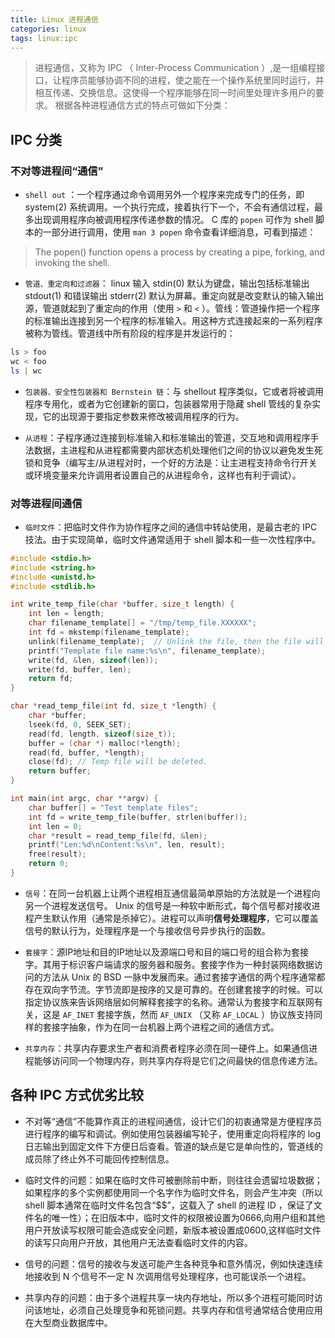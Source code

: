 ```yaml
---
title: Linux 进程通信
categories: linux
tags: linux:ipc
---
```


> 进程通信，又称为 IPC （ Inter-Process Communication ）,是一组编程接口，让程序员能够协调不同的进程，使之能在一个操作系统里同时运行，并相互传递、交换信息。这使得一个程序能够在同一时间里处理许多用户的要求。
根据各种进程通信方式的特点可做如下分类：

## IPC 分类

### 不对等进程间“通信”

- `shell out` ：一个程序通过命令调用另外一个程序来完成专门的任务，即 system(2) 系统调用。一个执行完成，接着执行下一个，不会有通信过程，最多出现调用程序向被调用程序传递参数的情况。 C 库的 `popen` 可作为 shell 脚本的一部分进行调用，使用 `man 3 popen` 命令查看详细消息，可看到描述：
> The  popen() function opens a process by creating a pipe, forking, and invoking the shell.

- `管道、重定向和过滤器`： linux 输入 stdin(0) 默认为键盘，输出包括标准输出 stdout(1) 和错误输出 stderr(2) 默认为屏幕。重定向就是改变默认的输入输出源，管道就起到了重定向的作用（使用 `>` 和 `<` ）。管线：管道操作把一个程序的标准输出连接到另一个程序的标准输入。用这种方式连接起来的一系列程序被称为管线。管道线中所有阶段的程序是并发运行的：
```powershell
ls > foo
wc < foo
ls | wc
```

- `包装器、安全性包装器和 Bernstein 链`：与 shellout 程序类似，它或者将被调用程序专用化，或者为它创建新的窗口，包装器常用于隐藏 shell 管线的复杂实现，它的出现源于要指定参数来修改被调用程序的行为。

- `从进程`：子程序通过连接到标准输入和标准输出的管道，交互地和调用程序手法数据，主进程和从进程都需要内部状态机处理他们之间的协议以避免发生死锁和竞争（编写主/从进程对时，一个好的方法是：让主进程支持命令行开关或环境变量来允许调用者设置自己的从进程命令，这样也有利于调试）。

### 对等进程间通信
	
- `临时文件`：把临时文件作为协作程序之间的通信中转站使用，是最古老的 IPC 技法。由于实现简单，临时文件通常适用于 shell 脚本和一些一次性程序中。
```cpp
#include <stdio.h>
#include <string.h>
#include <unistd.h>
#include <stdlib.h>

int write_temp_file(char *buffer, size_t length) {
    int len = length;
    char filename_template[] = "/tmp/temp_file.XXXXXX";
    int fd = mkstemp(filename_template);
    unlink(filename_template);  // Unlink the file, then the file will be deleted when it is closed.
    printf("Template file name:%s\n", filename_template);
    write(fd, &len, sizeof(len));
    write(fd, buffer, len);
    return fd;
}

char *read_temp_file(int fd, size_t *length) {
    char *buffer;
    lseek(fd, 0, SEEK_SET);
    read(fd, length, sizeof(size_t));
    buffer = (char *) malloc(*length);
    read(fd, buffer, *length);
    close(fd); // Temp file will be deleted.
    return buffer;
}

int main(int argc, char **argv) {
    char buffer[] = "Test template files";
    int fd = write_temp_file(buffer, strlen(buffer));
    int len = 0;
    char *result = read_temp_file(fd, &len);
    printf("Len:%d\nContent:%s\n", len, result);
    free(result);
    return 0;
}
```
	
- `信号`：在同一台机器上让两个进程相互通信最简单原始的方法就是一个进程向另一个进程发送信号。 Unix 的信号是一种软中断形式，每个信号都对接收进程产生默认作用（通常是杀掉它）。进程可以声明**信号处理程序**，它可以覆盖信号的默认行为，处理程序是一个与接收信号异步执行的函数。
	
- `套接字`：源IP地址和目的IP地址以及源端口号和目的端口号的组合称为套接字。其用于标识客户端请求的服务器和服务。套接字作为一种封装网络数据访问的方法从 Unix 的 BSD 一脉中发展而来。通过套接字通信的两个程序通常都存在双向字节流。字节流即是按序的又是可靠的。在创建套接字的时候。可以指定协议族来告诉网络层如何解释套接字的名称。通常认为套接字和互联网有关，这是 `AF_INET` 套接字族，然而 `AF_UNIX` （又称 `AF_LOCAL` ）协议族支持同样的套接字抽象，作为在同一台机器上两个进程之间的通信方式。
	
- `共享内存`：共享内存要求生产者和消费者程序必须在同一硬件上。如果通信进程能够访问同一个物理内存，则共享内存将是它们之间最快的信息传递方法。


## 各种 IPC 方式优劣比较

- 不对等“通信”不能算作真正的进程间通信，设计它们的初衷通常是方便程序员进行程序的编写和调试。例如使用包装器编写轮子，使用重定向将程序的 log 日志输出到固定文件下方便日后查看。管道的缺点是它是单向性的，管道线的成员除了终止外不可能回传控制信息。

- 临时文件的问题：如果在临时文件可被删除前中断，则往往会遗留垃圾数据；如果程序的多个实例都使用同一个名字作为临时文件名，则会产生冲突（所以 shell 脚本通常在临时文件名包含“$$”，这载入了 shell 的进程 ID ，保证了文件名的唯一性）；在旧版本中，临时文件的权限被设置为0666,向用户组和其他用户开放读写权限可能会造成安全问题，新版本被设置成0600,这样临时文件的读写只向用户开放，其他用户无法查看临时文件的内容。

- 信号的问题：信号的接收与发送可能产生各种竞争和意外情况，例如快速连续地接收到 N 个信号不一定 N 次调用信号处理程序，也可能误杀一个进程。

- 共享内存的问题：由于多个进程共享一块内存地址，所以多个进程可能同时访问该地址，必须自己处理竞争和死锁问题。共享内存和信号通常结合使用应用在大型商业数据库中。

